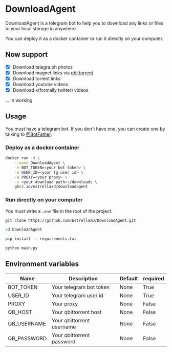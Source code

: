# DownloadAgent

DownloadAgent is a telegram bot to help you to download any links or files to your local storage in anywhere.

You can deploy it as a docker container or run it directly on your computer.

## Now support

- [x] Download telegra.ph photos
- [x] Download magnet links via [qbittorrent](https://www.qbittorrent.org/)
- [x] Download torrent links
- [x] Download youtube videos
- [x] Download x(formally twitter) videos

... in working

## Usage

You must have a telegram bot. If you don't have one, you can create one by talking to [@BotFather](https://t.me/BotFather).

### Deploy as a docker container

```bash
docker run -d \
    --name DownloadAgent \
    -e BOT_TOKEN=<your bot token> \
    -e USER_ID=<your tg user id> \
    -e PROXY=<your proxy> \
    -v <your download path>:/downloads \
    ghcr.io/estrellaxd/downloadagent
```

### Run directly on your computer

You must write a `.env` file in the root of the project.

```bash
git clone https://github.com/EstrellaXD/DownloadAgent.git

cd DownloadAgent

pip install -r requirements.txt

python main.py
```

## Environment variables

| Name        | Description               | Default | required |
|-------------|---------------------------|---------|----------|
| BOT_TOKEN   | Your telegram bot token   | None    | True     |
| USER_ID     | Your telegram user id     | None    | True     |
| PROXY       | Your proxy                | None    | False    |
| QB_HOST     | Your qbittorrent host     | None    | False    |
| QB_USERNAME | Your qbittorrent username | None    | False    |
| QB_PASSWORD | Your qbittorrent password | None    | False    |

